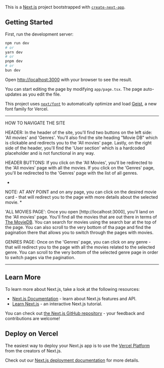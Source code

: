This is a [Next.js](https://nextjs.org) project bootstrapped with [`create-next-app`](https://nextjs.org/docs/app/api-reference/cli/create-next-app).

## Getting Started

First, run the development server:

```bash
npm run dev
# or
yarn dev
# or
pnpm dev
# or
bun dev
```

Open [http://localhost:3000](http://localhost:3000) with your browser to see the result.

You can start editing the page by modifying `app/page.tsx`. The page auto-updates as you edit the file.

This project uses [`next/font`](https://nextjs.org/docs/app/building-your-application/optimizing/fonts) to automatically optimize and load [Geist](https://vercel.com/font), a new font family for Vercel.

-------------------------------

HOW TO NAVIGATE THE SITE

HEADER:
In the header of the site, you'll find two buttons on the left side: 'All movies' and 'Genres'.
You'll also find the site heading "Movie DB" which is clickable and redirects you to the 'All movies' page.
Lastly, on the right side of the header, you'll find the 'User section' which is a hardcoded placeholder and is not functional in any way.

HEADER BUTTONS:
If you click on the 'All Movies', you'll be redirected to the 'All movies' page with all the movies.
If you click on the 'Genres' page, you'll be redirected to the 'Genres' page with the list of all genres.

*
NOTE: AT ANY POINT and on any page, you can click on the desired movie card - that will redirect you to the page with more details about the selected movie.
*

'ALL MOVIES PAGE':
Once you open [http://localhost:3000], you'll land on the 'All movies' page.
You'll find all the movies that are out there in terms of [The MovieDB](https://www.themoviedb.org/).
You can search for movies using the search bar at the top of the page.
You can also scroll to the very bottom of tha page and find the pagination there that allows you to switch through the pages with movies.

GENRES PAGE:
Once on the 'Genres' page, you can click on any genre - that will redirect you to the page with all the movies related to the selected genre.
You can scroll to the very bottom of the selected genre page in order to switch pages via the pagination.

-------------------------------

## Learn More

To learn more about Next.js, take a look at the following resources:

- [Next.js Documentation](https://nextjs.org/docs) - learn about Next.js features and API.
- [Learn Next.js](https://nextjs.org/learn) - an interactive Next.js tutorial.

You can check out [the Next.js GitHub repository](https://github.com/vercel/next.js) - your feedback and contributions are welcome!

## Deploy on Vercel

The easiest way to deploy your Next.js app is to use the [Vercel Platform](https://vercel.com/new?utm_medium=default-template&filter=next.js&utm_source=create-next-app&utm_campaign=create-next-app-readme) from the creators of Next.js.

Check out our [Next.js deployment documentation](https://nextjs.org/docs/app/building-your-application/deploying) for more details.



